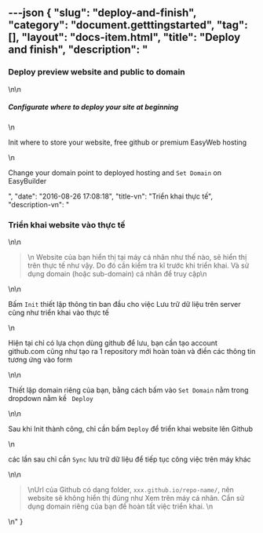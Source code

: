 ---json
{
    "slug": "deploy-and-finish",
    "category": "document.getttingstarted",
    "tag": [],
    "layout": "docs-item.html",
    "title": "Deploy and finish",
    "description": "<h3>Deploy preview website and public to domain</h3>\n\n<h5>Configurate where to deploy your site at beginning</h5>\n<p>Init where to store your website, free github or premium EasyWeb hosting</p>\n<p>Change your domain point to deployed hosting and <code>Set Domain</code> on EasyBuilder</p>",
    "date": "2016-08-26 17:08:18",
    "title-vn": "Triển khai thực tế",
    "description-vn": "<h3>Triển khai website vào thực tế</h3> \n\n<blockquote> \n   Website của bạn hiển thị tại máy cá nhân như thế nào, sẽ hiển thị trên thực tế như vậy. Do đó cần kiểm tra kĩ trước khi triển khai. Và sử dụng domain (hoặc sub-domain) cá nhân để truy cập\n</blockquote> \n\n<p>Bấm <code>Init</code> thiết lập thông tin ban đầu cho việc Lưu trữ dữ liệu trên server cũng như triển khai vào thực tế</p>\n<p>Hiện tại chỉ có lựa chọn dùng github để lưu, bạn cần tạo account github.com cũng như tạo ra 1 repository mới hoàn toàn và điền các thông tin tương ứng vào form</p>\n\n<p>Thiết lập domain riêng của bạn, bằng cách bấm vào <code>Set Domain</code> nằm trong dropdown nằm kề <code> Deploy </code></p>\n\n<p>Sau khi Init thành công, chỉ cần bấm <code>Deploy</code> để triển khai website lên Github</p>\n<p>các lần sau chỉ cần <code>Sync</code> lưu trữ dữ liệu để tiếp tục công việc trên máy khác</p>\n\n<blockquote> \nUrl của Github có dạng folder, <code>xxx.github.io/repo-name/</code>, nên website sẽ không hiển thị đúng như Xem trên máy cá nhân. Cần sử dụng domain riêng của bạn để hoàn tất việc triển khai. \n</blockquote> \n"
}
---

